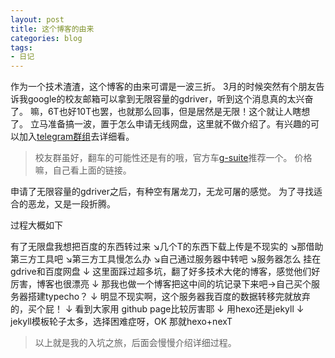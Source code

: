 ```yaml
---
layout: post
title: 这个博客的由来
categories: blog
tags: 
- 日记
---
```

 作为一个技术渣渣，这个博客的由来可谓是一波三折。
 3月的时候突然有个朋友告诉我google的校友邮箱可以拿到无限容量的gdriver，听到这个消息真的太兴奋了。
 嘛，6T也好10T也罢，也就那么回事，但是居然是无限！这个就让人瞎想了。
 立马准备搞一波，置于怎么申请无线网盘，这里就不做介绍了。有兴趣的可以加入[telegram群组](https://t.me/google_drive)去详细看。

>校友群虽好，翻车的可能性还是有的哦，官方车[g-suite](https://gsuite.google.com/intl/zh-CN/pricing.html)推荐一个。
>价格嘛，自己看上面的链接。

<!--more-->

 申请了无限容量的gdriver之后，有种空有屠龙刀，无龙可屠的感觉。
 为了寻找适合的恶龙，又是一段折腾。

 过程大概如下

有了无限盘我想把百度的东西转过来
↘几个T的东西下载上传是不现实的
        ↘那借助第三方工具吧
           ↘第三方工具慢怎么办
               ↘自己通过服务器中转吧
                   ↘服务器怎么 挂在gdrive和百度网盘
                   ↓
                   这里面踩过超多坑，翻了好多技术大佬的博客，感觉他们好厉害，博客也很漂亮
                   ↓
                   那我也做一个博客把这中间的坑记录下来吧→自己买个服务器搭建typecho？
                     ↓
                     明显不现实啊，这个服务器我百度的数据转移完就放弃的，买个屁！
                     ↓
                     看到大家用 github page比较厉害耶
                     ↓
                     用hexo还是jekyll
                     ↓
                     jekyll模板轮子太多，选择困难症呀，OK 那就hexo+nexT

>以上就是我的入坑之旅，后面会慢慢介绍详细过程。